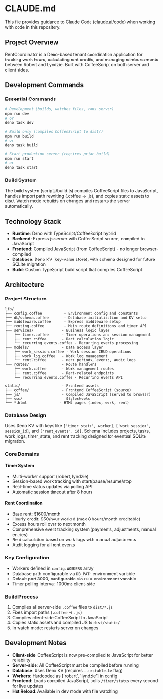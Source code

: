 # CLAUDE.md

This file provides guidance to Claude Code (claude.ai/code) when working with code in this repository.

## Project Overview

RentCoordinator is a Deno-based tenant coordination application for tracking work hours, calculating rent credits, and managing reimbursements between Robert and Lyndzie. Built with CoffeeScript on both server and client sides.

## Development Commands

### Essential Commands
```bash
# Development (builds, watches files, runs server)
npm run dev
# or
deno task dev

# Build only (compiles CoffeeScript to dist/)
npm run build
# or
deno task build

# Start production server (requires prior build)
npm run start
# or
deno task start
```

### Build System
The build system (scripts/build.ts) compiles CoffeeScript files to JavaScript, handles import path rewriting (.coffee → .js), and copies static assets to dist/. Watch mode rebuilds on changes and restarts the server automatically.

## Technology Stack

- **Runtime**: Deno with TypeScript/CoffeeScript hybrid
- **Backend**: Express.js server with CoffeeScript source, compiled to JavaScript
- **Frontend**: Compiled JavaScript (from CoffeeScript) - no longer browser-compiled
- **Database**: Deno KV (key-value store), with schema designed for future SQLite migration
- **Build**: Custom TypeScript build script that compiles CoffeeScript

## Architecture

### Project Structure
```
lib/
├── config.coffee          - Environment config and constants
├── db/schema.coffee       - Database initialization and KV setup
├── middleware.coffee      - Express middleware setup
├── routing.coffee         - Main route definitions and timer API
├── services/             - Business logic layer
│   ├── timer.coffee      - Timer operations and session management
│   ├── rent.coffee       - Rent calculation logic
│   └── recurring_events.coffee - Recurring events processing
├── models/               - Data access layer
│   ├── work_session.coffee - Work session CRUD operations
│   ├── work_log.coffee   - Work log management
│   └── rent.coffee       - Rent periods, events, audit logs
└── routes/               - Route handlers
    ├── work.coffee       - Work management routes
    ├── rent.coffee       - Rent-related endpoints
    └── recurring_events.coffee - Recurring events API

static/                   - Frontend assets
├── coffee/               - Frontend CoffeeScript (source)
├── js/                   - Compiled JavaScript (served to browser)
├── css/                  - Stylesheets
└── *.html               - HTML pages (index, work, rent)
```

### Database Design
Uses Deno KV with keys like `['timer_state', worker]`, `['work_session', session_id]`, and `['rent_events', id]`. Schema includes projects, tasks, work_logs, timer_state, and rent tracking designed for eventual SQLite migration.

### Core Domains

#### Timer System
- Multi-worker support (robert, lyndzie)
- Session-based work tracking with start/pause/resume/stop
- Real-time status updates via polling API
- Automatic session timeout after 8 hours

#### Rent Coordination
- Base rent: $1600/month
- Hourly credit: $50/hour worked (max 8 hours/month creditable)
- Excess hours roll over to next month
- Comprehensive event tracking system (payments, adjustments, manual entries)
- Rent calculation based on work logs with manual adjustments
- Audit logging for all rent events

### Key Configuration
- Workers defined in `config.WORKERS` array
- Database path configurable via `DB_PATH` environment variable
- Default port 3000, configurable via `PORT` environment variable
- Timer polling interval: 1000ms client-side

### Build Process
1. Compiles all server-side `.coffee` files to `dist/*.js`
2. Fixes import paths (`.coffee` → `.js`)
3. Compiles client-side CoffeeScript to JavaScript
4. Copies static assets and compiled JS to `dist/static/`
5. In watch mode: restarts server on changes

## Development Notes

- **Client-side**: CoffeeScript is now pre-compiled to JavaScript for better reliability
- **Server-side**: All CoffeeScript must be compiled before running
- **Database**: Uses Deno KV (requires `--unstable-kv` flag)
- **Workers**: Hardcoded as ['robert', 'lyndzie'] in config
- **Frontend**: Loads compiled JavaScript, polls `/timer/status` every second for live updates
- **Hot Reload**: Available in dev mode with file watching
